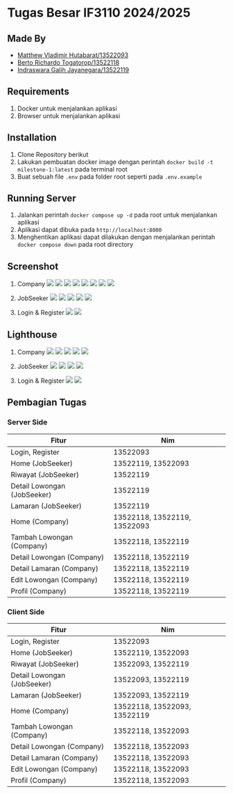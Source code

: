 # Tugas Besar IF3110 2024/2025

## Made By

- [Matthew Vladimir Hutabarat/13522093](https://github.com/NgokNgok04)
- [Berto Richardo Togatorop/13522118](https://github.com/BertoRichardo)
- [Indraswara Galih Jayanegara/13522119](https://github.com/Indraswara)

## Requirements

1. Docker untuk menjalankan aplikasi
2. Browser untuk menjalankan aplikasi

## Installation

1. Clone Repository berikut
2. Lakukan pembuatan docker image dengan perintah `docker build -t milestone-1:latest` pada terminal root
3. Buat sebuah file `.env` pada folder root seperti pada `.env.example`

## Running Server

1. Jalankan perintah `docker compose up -d` pada root untuk menjalankan aplikasi
2. Aplikasi dapat dibuka pada `http://localhost:8000`
3. Menghentikan aplikasi dapat dilakukan dengan menjalankan perintah `docker compose down` pada root directory

## Screenshot

1. Company
   <img src="./photo/company/HomeCompany.png">
   <img src="./photo/company/DetailLamaranCompany-1.png">
   <img src="./photo/company/DetailLamaranCompany-2.png">
   <img src="./photo/company/DetailLowonganCompany.png">
   <img src="./photo/company/EditLowongan-1.png">
   <img src="./photo/company/EditLowongan-2.png">
   <img src="./photo/company/EditStatusLamaran.png">
   <img src="./photo/company/TambahLowongan.png">

2. JobSeeker
   <img src="./photo/jobseeker/DetailLowongan.png">
   <img src="./photo/jobseeker/HomeJobSeeker.png">
   <img src="./photo/jobseeker/LamaranJobSeeker.png">
   <img src="./photo/jobseeker/ModalLowongan.png">
   <img src="./photo/jobseeker/Riwayat.png">

3. Login & Register
   <img src="./photo/Login.png">
   <img src="./photo/Register.png">

## Lighthouse

1. Company
   <img src="./photo/lighthouse/HomeCompany.png">
   <img src="./photo/lighthouse/DetailLamaranCompany.png">
   <img src="./photo/lighthouse/DetailLowonganCompany.png">
   <img src="./photo/lighthouse/EditLowongan.png">
   <img src="./photo/lighthouse/TambahLowongan.png">

2. JobSeeker
   <img src="./photo/lighthouse/DetailLowonganJobseeker.png">
   <img src="./photo/lighthouse/HomeJobSeeker.png">
   <img src="./photo/lighthouse/Lamaran.png">
   <img src="./photo/lighthouse/Riwayat.png">

3. Login & Register
   <img src="./photo/lighthouse/Login.png">
   <img src="./photo/lighthouse/Register.png">

## Pembagian Tugas

### Server Side

| Fitur                       | Nim                          |
| --------------------------- | ---------------------------- |
| Login, Register             | 13522093                     |
| Home (JobSeeker)            | 13522119, 13522093           |
| Riwayat (JobSeeker)         | 13522119                     |
| Detail Lowongan (JobSeeker) | 13522119                     |
| Lamaran (JobSeeker)         | 13522119                     |
| Home (Company)              | 13522118, 13522119, 13522093 |
| Tambah Lowongan (Company)   | 13522118, 13522119           |
| Detail Lowongan (Company)   | 13522118, 13522119           |
| Detail Lamaran (Company)    | 13522118, 13522119           |
| Edit Lowongan (Company)     | 13522118, 13522119           |
| Profil (Company)            | 13522118, 13522119           |

### Client Side

| Fitur                       | Nim                          |
| --------------------------- | ---------------------------- |
| Login, Register             | 13522093                     |
| Home (JobSeeker)            | 13522119, 13522093           |
| Riwayat (JobSeeker)         | 13522093, 13522119           |
| Detail Lowongan (JobSeeker) | 13522093, 13522119           |
| Lamaran (JobSeeker)         | 13522093, 13522119           |
| Home (Company)              | 13522118, 13522093, 13522119 |
| Tambah Lowongan (Company)   | 13522118, 13522093           |
| Detail Lowongan (Company)   | 13522118, 13522093           |
| Detail Lamaran (Company)    | 13522118, 13522093           |
| Edit Lowongan (Company)     | 13522118, 13522093           |
| Profil (Company)            | 13522118, 13522093           |
